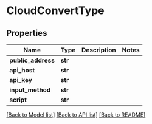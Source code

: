 # CloudConvertType

## Properties
Name | Type | Description | Notes
------------ | ------------- | ------------- | -------------
**public_address** | **str** |  | 
**api_host** | **str** |  | 
**api_key** | **str** |  | 
**input_method** | **str** |  | 
**script** | **str** |  | 

[[Back to Model list]](../README.md#documentation-for-models) [[Back to API list]](../README.md#documentation-for-api-endpoints) [[Back to README]](../README.md)


